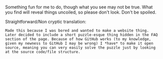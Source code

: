 Something fun for me to do,
though what you see may not be true.
What you find will reveal things uncoiled,
so please don't look. Don't be spoiled.

Straightforward/Non cryptic translation:
```
Made this because I was bored and wanted to make a website thing. Later decided to include a short puzzle-esque thing hidden in the FAQ section of the page. Because of how GitHub works (to my knowledge, given my newness to GitHub I may be wrong) I *have* to make it open source, meaning you can very easily solve the puzzle just by looking at the source code/file structure.
```

